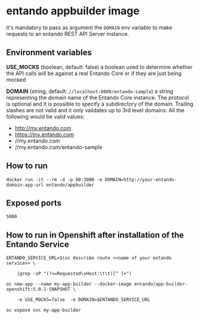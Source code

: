 # entando appbuilder image

it's mandatory to pass as argument the `DOMAIN` env variable  to make requests to an entando REST API Server instance.

## Environment variables

__USE_MOCKS__ (boolean, default: false)
a boolean used to determine whether the API calls will be against a real Entando Core or if they are just being mocked

__DOMAIN__ (string, default: `//localhost:8080/entando-sample`)
a string representing the domain name of the Entando Core instance. The protocol is optional and it is possible to specify a subdirectory of the domain. Trailing slashes are not valid and it only vaildates up to 3rd level domains.
All the following would be valid values:

* http://my.entando.com
* https://my.entando.com
* //my.entando.com
* //my.entando.com/entando-sample

## How to run

`docker run -it --rm -d -p 80:3000 -e DOMAIN=http://your-entando-domain-app-url entando/appbuilder`

## Exposed ports

`5000`

## How to run in Openshift after installation of the Entando Service

`ENTANDO_SERVICE_URL=$(oc describe route <<name of your entando service>> \`

`    |grep -oP "(?<=Requested\sHost:\t\t)[^ ]+")`

`oc new-app --name my-app-builder --docker-image entando/app-builder-openshift:5.0.1-SNAPSHOT \`

`    -e USE_MOCKS=false  -e DOMAIN=$ENTANDO_SERVICE_URL`

`oc expose svc my-app-builder`


